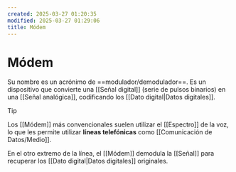```yaml
---
created: 2025-03-27 01:20:35
modified: 2025-03-27 01:29:06
title: Módem
---
```


# Módem

Su nombre es un acrónimo de ==modulador/demodulador==. Es un dispositivo que convierte una [[Señal digital]] (serie de pulsos binarios) en una [[Señal analógica]], codificando los [[Dato digital|Datos digitales]].

> [!tip]
> Los [[Módem]] más convencionales suelen utilizar el [[Espectro]] de la voz, lo que les permite utilizar **líneas telefónicas** como [[Comunicación de Datos/Medio]].

En el otro extremo de la línea, el [[Módem]] demodula la [[Señal]] para recuperar los [[Dato digital|Datos digitales]] originales.
